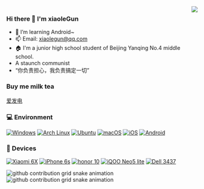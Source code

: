 <img align="right" src="https://github-readme-stats.vercel.app/api?username=xiaoleGun&include_all_commits=true&show_icons=true&theme=buefy&count_private=true&hide_border=true" />

### Hi there 👋 I'm xiaoleGun
- 🌱 I’m learning Android~
- 📫 Email: xiaolegun@qq.com
- 🏠 I'm a junior high school student of Beijing Yanqing No.4 middle school.
- A staunch communist
- “你负责担心，我负责搞定一切”

### Buy me milk tea
[爱发电](https://afdian.net/a/xiaoleGun)

### 💻 Environment
[![Windows](https://img.shields.io/badge/Windows-00BBFF?style=flat-square&logo=Windows&logoColor=FFFFFF&labelColor=00BBFF)](https://www.microsoft.com/windows11)
[![Arch Linux](https://img.shields.io/badge/Arch%20Linux-008BFF?style=flat-square&logo=arch-linux&logoColor=FFFFFF&labelColor=008BFF)](https://archlinux.org)
[![Ubuntu](https://img.shields.io/badge/Ubuntu%2021%2e04-dd4814?style=flat-square&logo=ubuntu&logoColor=ffffff)](https://releases.ubuntu.com/21.04/)
[![macOS](https://img.shields.io/badge/macOS-4F4F4F?style=flat-square&logo=apple&logoColor=FFFFFF&labelColor=4F4F4F)](https://www.apple.com/macos/big-sur/)
[![iOS](https://img.shields.io/badge/iOS-4F4F4F?style=flat-square&logo=apple&logoColor=FFFFFF&labelColor=4F4F4F)](https://www.apple.com/ios/ios14/)
[![Android](https://img.shields.io/badge/Android-00C000?style=flat-square&logo=android&logoColor=FFFFFF&labelColor=00C000)](https://www.android.com/android-11/)

### 📱 Devices
[![Xiaomi 6X](https://img.shields.io/badge/Xiaomi%206X-ED9121?style=flat-square&logo=xiaomi&logoColor=FFFFFF&labelColor=ED9121)](https://www.mi.com/a/h/6181.html)
[![iPhone 6s](https://img.shields.io/badge/iPhone%206s-4F4F4F?style=flat-square&logo=apple&logoColor=FFFFFF&labelColor=4F4F4F)](https://product.pconline.com.cn/mobile/apple/568697.html)
[![honor 10](https://img.shields.io/badge/Honor%2010-000000?style=flat-square&logo=huawei&logoColor=red&labelColor=)](https://detail.zol.com.cn/cell_phone/index1207689.shtml)
[![iQOO Neo5 lite](https://img.shields.io/badge/iQOO%20Neo5%20Lite-FFD306?style=flat-square)](https://www.vivo.com.cn/vivo/iqooneo5lite/)
[![Dell 3437](https://img.shields.io/badge/Dell%203437-00BBFF?style=flat-square&logo=dell&logoColor=FFFFFF&labelColor=00BBFF)](https://www.dell.com/support/home/zh-cn/product-support/product/inspiron-14-3437/overview)

![github contribution grid snake animation](https://github.com/xiaoleGun/xiaoleGun/raw/snake/github-contribution-grid-snake-dark.svg#gh-dark-mode-only)![github contribution grid snake animation](https://github.com/xiaoleGun/xiaoleGun/raw/snake/github-contribution-grid-snake.svg#gh-light-mode-only)
